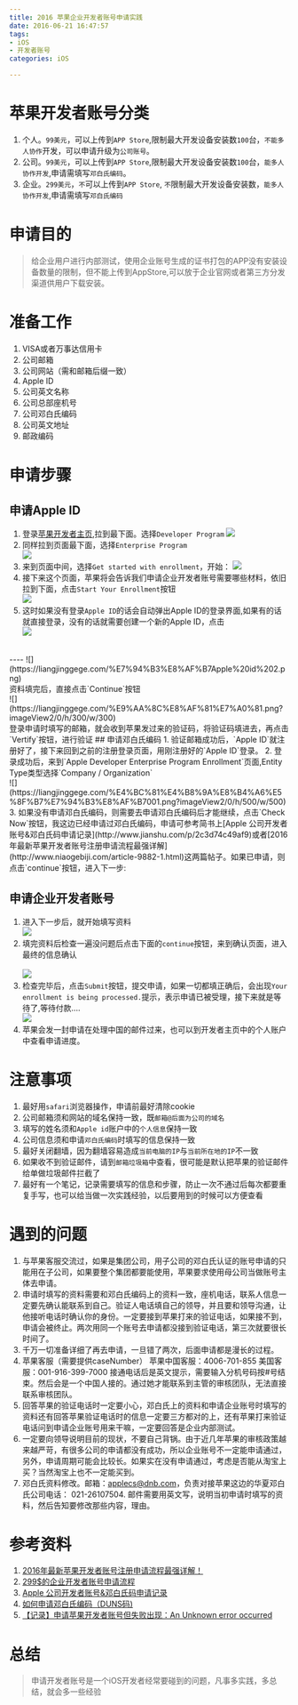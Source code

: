 ```yaml
---
title: 2016 苹果企业开发者账号申请实践
date: 2016-06-21 16:47:57
tags: 
- iOS
- 开发者账号 
categories: iOS

---
```

# 苹果开发者账号分类
1. 个人。`99美元`，可以上传到`APP Store`,限制最大开发设备安装数`100`台，`不能多人协作`开发，可以申请升级为`公司账号`。
2. 公司。`99美元`，可以上传到`APP Store`,限制最大开发设备安装数`100`台，`能多人协作开发`,申请需填写`邓白氏编码`。
3. 企业。`299美元`，`不`可以上传到`APP Store`, `不`限制最大开发设备安装数，`能多人协作开发`,申请需填写`邓白氏编码`<br/>

# 申请目的
> 给企业用户进行内部测试，使用企业账号生成的证书打包的APP没有安装设备数量的限制，但不能上传到AppStore,可以放于企业官网或者第三方分发渠道供用户下载安装。
<!-- more -->
# 准备工作
1. VISA或者万事达信用卡
2. 公司邮箱
3. 公司网站（需和邮箱后缀一致）
4. Apple ID
5. 公司英文名称
6. 公司总部座机号
7. 公司邓白氏编码
8. 公司英文地址
9. 邮政编码

# 申请步骤
## 申请Apple ID
 1. 登录[苹果开发者主页](https://developer.apple.com),拉到最下面。选择`Developer Program`
 ![](https://liangjinggege.com/%E8%8B%B9%E6%9E%9C%E5%BC%80%E5%8F%91%E8%80%85%E4%B8%BB%E9%A1%B5.png?imageView2/0/h/200) 
 2. 同样拉到页面最下面，选择`Enterprise Program`<br/>
 ![](https://liangjinggege.com/%E9%80%89%E6%8B%A9Enterprise%20Program.png?imageView2/0/h/200/w/600)
 3. 来到页面中间，选择`Get started with enrollment`，开始：
 ![](https://liangjinggege.com/getStart.png?imageView2/0/h/200/w/600) 
 4. 接下来这个页面，苹果将会告诉我们申请企业开发者账号需要哪些材料，依旧拉到下面，点击`Start Your Enrollment`按钮<br/>
 ![](https://liangjinggege.com/start2.png?imageView2/0/h/600/w/600) 
 5. 这时如果没有登录`Apple ID`的话会自动弹出Apple ID的登录界面,如果有的话就直接登录，没有的话就需要创建一个新的Apple ID，点击<br/>
 ![](https://liangjinggege.com/%E7%94%B3%E8%AF%B7apple%20id.png?imageView2/0/h/200/w/300)
 <br/>
 ----
 ![](https://liangjinggege.com/%E7%94%B3%E8%AF%B7Apple%20id%202.png)<br/>
 资料填完后，直接点击`Continue`按钮<br/>
 ![](https://liangjinggege.com/%E9%AA%8C%E8%AF%81%E7%A0%81.png?imageView2/0/h/300/w/300)<br/>
登录申请时填写的邮箱，就会收到苹果发过来的验证码，将验证码填进去，再点击`Vertify`按钮，进行验证
## 申请邓白氏编码
 1. 验证邮箱成功后，`Apple ID`就注册好了，接下来回到之前的注册登录页面，用刚注册好的`Apple ID`登录。
 2. 登录成功后，来到`Apple Developer Enterprise Program Enrollment`页面,Entity Type类型选择`Company / Organization`<br/>
 ![](https://liangjinggege.com/%E4%BC%81%E4%B8%9A%E8%B4%A6%E5%8F%B7%E7%94%B3%E8%AF%B7001.png?imageView2/0/h/500/w/500)<br/>
 3. 如果没有申请邓白氏编码，则需要去申请邓白氏编码后才能继续，点击`Check Now`按钮，我这边已经申请过邓白氏编码，申请可参考简书上[Apple 公司开发者账号&邓白氏码申请记录](http://www.jianshu.com/p/2c3d74c49af9)或者[2016年最新苹果开发者账号注册申请流程最强详解](http://www.niaogebiji.com/article-9882-1.html)这两篇帖子。如果已申请，则点击`continue`按钮，进入下一步:<br/>
 
## 申请企业开发者账号
 1. 进入下一步后，就开始填写资料<br/>
 ![](https://liangjinggege.com/%E4%BC%81%E4%B8%9A%E8%B4%A6%E6%88%B7%E7%94%B3%E8%AF%B7002.png)<br/>
 2. 填完资料后检查一遍没问题后点击下面的`continue`按钮，来到确认页面，进入最终的信息确认<br/><br/>
 ![](https://liangjinggege.com/%E4%BC%81%E4%B8%9A%E8%B4%A6%E6%88%B7%E7%94%B3%E8%AF%B7003.png?imageView2/0/w/700)<br/>
 3. 检查完毕后，点击`Submit`按钮，提交申请，如果一切都填正确后，会出现`Your enrollment is being processed.`提示，表示申请已被受理，接下来就是等待了,等待付款....<br/>
 ![](https://liangjinggege.com/%E4%BC%81%E4%B8%9A%E8%B4%A6%E6%88%B7%E7%94%B3%E8%AF%B7004.png?imageView2/0/h/300/w/600)<br/>
 4. 苹果会发一封申请在处理中国的邮件过来，也可以到开发者主页中的个人账户中查看申请进度。
 
# 注意事项
1. 最好用`safari`浏览器操作，申请前最好清除cookie
2. 公司邮箱须和网站的域名保持一致，既`邮箱@后面为公司的域名`
3. 填写的姓名须和`Apple id`账户中的`个人信息`保持一致
4. 公司信息须和申请`邓白氏编码`时填写的信息保持一致
5. 最好关闭翻墙，因为翻墙容易造成`当前电脑的IP`与`当前所在地的IP`不一致
6. 如果收不到验证邮件，请到`邮箱垃圾箱`中查看，很可能是默认把苹果的验证邮件给单做垃圾邮件拦截了
7. 最好有一个笔记，记录需要填写的信息和步骤，防止一次不通过后每次都要重复手写，也可以给当做一次实践经验，以后要用到的时候可以方便查看

# 遇到的问题
1. 与苹果客服交流过，如果是集团公司，用子公司的邓白氏认证的账号申请的只能用在子公司，如果要整个集团都要能使用，苹果要求使用母公司当做账号主体去申请。
2. 申请时填写的资料需要和邓白氏编码上的资料一致，座机电话，联系人信息一定要先确认能联系到自己。验证人电话填自己的领导，并且要和领导沟通，让他接听电话时确认你的身份。一定要接到苹果打来的验证电话，如果接不到，申请会被终止。两次用同一个账号去申请都没接到验证电话，第三次就要很长时间了。
3. 千万一切准备详细了再去申请，一旦错了两次，后面申请都是漫长的过程。
4. 苹果客服（需要提供caseNumber）
	苹果中国客服：4006-701-855
	美国客服：001-916-399-7000 
	接通电话后是英文提示，需要输入分机号码按#号结束。然后会是一个中国人接的。通过她才能联系到主管的审核团队，无法直接联系审核团队。
5. 回答苹果的验证电话时一定要小心，邓白氏上的资料和申请企业账号时填写的资料还有回答苹果验证电话时的信息一定要三方都对的上，还有苹果打来验证电话问到申请企业账号用来干嘛，一定要回答是企业内部测试。
6. 一定要向领导说明目前的现状，不要自己背锅。由于近几年苹果的审核政策越来越严苛，有很多公司的申请都没有成功，所以企业账号不一定能申请通过，另外，申请周期可能会比较长。如果实在没有申请通过，考虑是否能从淘宝上买？当然淘宝上也不一定能买到。
7. 邓白氏资料修改。邮箱：applecs@dnb.com，负责对接苹果这边的华夏邓白氏公司电话： 021-26107504.
邮件需要用英文写，说明当初申请时填写的资料，然后告知要修改那些内容，理由。

# 参考资料
1. [2016年最新苹果开发者账号注册申请流程最强详解！](http://www.niaogebiji.com/article-9882-1.html)
2. [299$的企业开发者账号申请流程](http://www.jianshu.com/p/5975bf3d13be)
3. [Apple 公司开发者账号&邓白氏码申请记录](http://www.jianshu.com/p/2c3d74c49af9)
4. [如何申请邓白氏编码（DUNS码)](http://weibo.com/ttarticle/p/show?id=2309403992134360367825)
5. [【记录】申请苹果开发者账号但失败出现：An Unknown error occurred](http://www.crifan.com/apply_apple_developer_programs_but_an_unknown_error_occurred/)

# 总结
>申请开发者账号是一个iOS开发者经常要碰到的问题，凡事多实践，多总结，就会多一些经验
